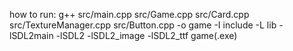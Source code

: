 how to run:
g++ src/main.cpp src/Game.cpp src/Card.cpp src/TextureManager.cpp src/Button.cpp -o game -I include -L lib -lSDL2main -lSDL2 -lSDL2_image -lSDL2_ttf
game(.exe)